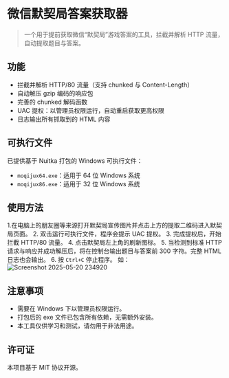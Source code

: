 # 微信默契局答案获取器

> 一个用于提前获取微信“默契局”游戏答案的工具，拦截并解析 HTTP 流量，自动提取题目与答案。

## 功能

* 拦截并解析 HTTP/80 流量（支持 chunked 与 Content-Length）
* 自动解压 gzip 编码的响应包
* 完善的 chunked 解码函数
* UAC 提权：以管理员权限运行，自动重启获取更高权限
* 日志输出所有抓取到的 HTML 内容

## 可执行文件

已提供基于 Nuitka 打包的 Windows 可执行文件：

* `moqijux64.exe`：适用于 64 位 Windows 系统
* `moqijux86.exe`：适用于 32 位 Windows 系统

## 使用方法
1.在电脑上的朋友圈等来源打开默契局宣传图片并点击上方的提取二维码进入默契局页面。
2. 双击运行可执行文件，程序会提示 UAC 提权。
3. 完成提权后，开始拦截 HTTP/80 流量。
4. 点击默契局左上角的刷新图标。
5. 当检测到标准 HTTP 请求与响应并成功解压后，将在控制台输出题目与答案前 300 字符。完整 HTML 日志也会输出。
6. 按 `Ctrl+C` 停止程序。
如：
![Screenshot 2025-05-20 234920](https://github.com/user-attachments/assets/1fe43b59-a782-4174-a99e-68899166d065)

## 注意事项

* 需要在 Windows 下以管理员权限运行。
* 打包后的 exe 文件已包含所有依赖，无需额外安装。
* 本工具仅供学习和测试，请勿用于非法用途。

## 许可证

本项目基于 MIT 协议开源。
